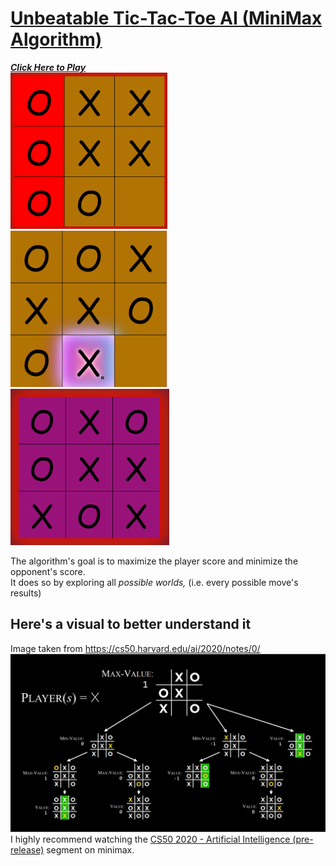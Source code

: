 # [Unbeatable Tic-Tac-Toe AI (MiniMax Algorithm)](https://freakingrocky.github.io/tictactoe)
***[Click Here to Play](https://freakingrocky.github.io/tictactoe)***\
<img src="./assets/3.png" height=250/>
<img src="./assets/1.png" height=250/>
<img src="./assets/4.png" height=250/>


The algorithm's goal is to maximize the player score and minimize the opponent's score.\
It does so by exploring all *possible worlds,* (i.e. every possible move's results)
## Here's a visual to better understand it
Image taken from https://cs50.harvard.edu/ai/2020/notes/0/
![](/assets/minimax.png)
I highly recommend watching the [CS50 2020 - Artificial Intelligence (pre-release)](https://www.youtube.com/watch?v=GUKDDbL24lI&t=1460s) segment on minimax.
